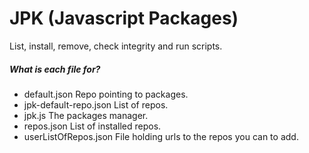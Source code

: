 # JPK (Javascript Packages)

List, install, remove, check integrity and run scripts.  
  
##### What is each file for?
- default.json
Repo pointing to packages.
- jpk-default-repo.json
List of repos.
- jpk.js
The packages manager.
- repos.json
List of installed repos.
- userListOfRepos.json
File holding urls to the repos you can to add.
